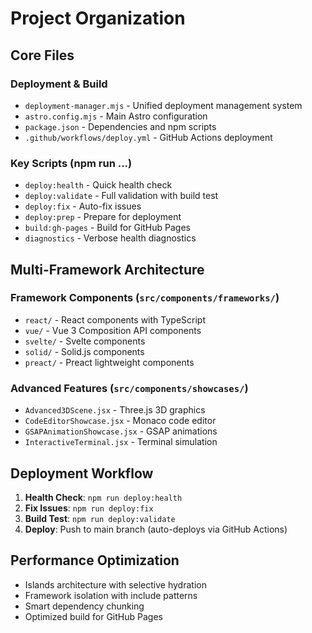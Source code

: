 # Project Organization

## Core Files

### Deployment & Build
- `deployment-manager.mjs` - Unified deployment management system
- `astro.config.mjs` - Main Astro configuration  
- `package.json` - Dependencies and npm scripts
- `.github/workflows/deploy.yml` - GitHub Actions deployment

### Key Scripts (npm run ...)
- `deploy:health` - Quick health check
- `deploy:validate` - Full validation with build test
- `deploy:fix` - Auto-fix issues  
- `deploy:prep` - Prepare for deployment
- `build:gh-pages` - Build for GitHub Pages
- `diagnostics` - Verbose health diagnostics

## Multi-Framework Architecture

### Framework Components (`src/components/frameworks/`)
- `react/` - React components with TypeScript
- `vue/` - Vue 3 Composition API components  
- `svelte/` - Svelte components
- `solid/` - Solid.js components
- `preact/` - Preact lightweight components

### Advanced Features (`src/components/showcases/`)
- `Advanced3DScene.jsx` - Three.js 3D graphics
- `CodeEditorShowcase.jsx` - Monaco code editor
- `GSAPAnimationShowcase.jsx` - GSAP animations
- `InteractiveTerminal.jsx` - Terminal simulation

## Deployment Workflow

1. **Health Check**: `npm run deploy:health`
2. **Fix Issues**: `npm run deploy:fix` 
3. **Build Test**: `npm run deploy:validate`
4. **Deploy**: Push to main branch (auto-deploys via GitHub Actions)

## Performance Optimization

- Islands architecture with selective hydration
- Framework isolation with include patterns
- Smart dependency chunking
- Optimized build for GitHub Pages
